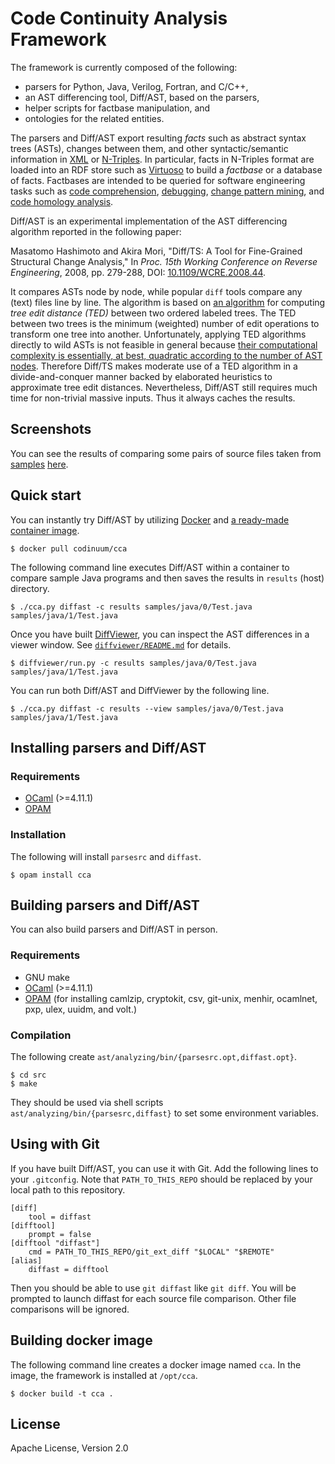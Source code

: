 # Code Continuity Analysis Framework

The framework is currently composed of the following:

* parsers for Python, Java, Verilog, Fortran, and C/C++,
* an AST differencing tool, Diff/AST, based on the parsers,
* helper scripts for factbase manipulation, and
* ontologies for the related entities.

The parsers and Diff/AST export resulting *facts* such as abstract syntax trees (ASTs), changes between them, and other syntactic/semantic information in
[XML](https://www.w3.org/TR/xml11/) or [N-Triples](https://www.w3.org/2001/sw/RDFCore/ntriples/).
In particular, facts in N-Triples format are loaded into an RDF store such as
[Virtuoso](https://github.com/openlink/virtuoso-opensource) to build a *factbase* or a database of facts.
Factbases are intended to be queried for software engineering tasks such as
[code comprehension](https://github.com/ebt-hpc/cca),
[debugging](https://stair.center/archives/research/ddj-esecfse2018),
[change pattern mining](https://ieeexplore.ieee.org/document/7081845), and
[code homology analysis](https://link.springer.com/chapter/10.1007/978-3-642-12029-9_7).

Diff/AST is an experimental implementation of the AST differencing algorithm
reported in the following paper:

Masatomo Hashimoto and Akira Mori, "Diff/TS: A Tool for Fine-Grained Structural Change Analysis,"
In *Proc. 15th Working Conference on Reverse Engineering*, 2008, pp. 279-288,
DOI: [10.1109/WCRE.2008.44](https://doi.org/10.1109/WCRE.2008.44).

It compares ASTs node by node, while popular `diff` tools compare any (text) files line by line.
The algorithm is based on [an algorithm](https://doi.org/10.1137/0218082) for computing *tree edit distance (TED)* between two ordered labeled trees.  The TED between two trees is the minimum (weighted) number of edit operations to transform one tree into another.
Unfortunately, applying TED algorithms directly to wild ASTs is not feasible in general because [their computational complexity is essentially, at best, quadratic according to the number of AST nodes](https://doi.org/10.1016/j.tcs.2004.12.030).
Therefore Diff/TS makes moderate use of a TED algorithm in a divide-and-conquer manner backed by elaborated heuristics to approximate tree edit distances.
Nevertheless, Diff/AST still requires much time for non-trivial massive inputs. Thus it always caches the results.

## Screenshots

You can see the results of comparing some pairs of source files taken from [samples](samples) [here](https://codinuum.github.io/gallery-cca).

## Quick start

You can instantly try Diff/AST by utilizing [Docker](https://www.docker.com/) and [a ready-made container image](https://hub.docker.com/r/codinuum/cca).

    $ docker pull codinuum/cca

The following command line executes Diff/AST within a container to compare sample Java programs and then saves the results in `results` (host) directory.

    $ ./cca.py diffast -c results samples/java/0/Test.java samples/java/1/Test.java

Once you have built [DiffViewer](diffviewer), you can inspect the AST differences in a viewer window. See [`diffviewer/README.md`](diffviewer/README.md) for details.

    $ diffviewer/run.py -c results samples/java/0/Test.java samples/java/1/Test.java

You can run both Diff/AST and DiffViewer by the following line.

    $ ./cca.py diffast -c results --view samples/java/0/Test.java samples/java/1/Test.java

## Installing parsers and Diff/AST

### Requirements

* [OCaml](http://ocaml.org/) (>=4.11.1)
* [OPAM](https://opam.ocaml.org/)

### Installation

The following will install `parsesrc` and `diffast`.

    $ opam install cca

## Building parsers and Diff/AST

You can also build parsers and Diff/AST in person.

### Requirements

* GNU make
* [OCaml](http://ocaml.org/) (>=4.11.1)
* [OPAM](https://opam.ocaml.org/) (for installing camlzip, cryptokit, csv, git-unix, menhir, ocamlnet, pxp, ulex, uuidm, and volt.)

### Compilation

The following create `ast/analyzing/bin/{parsesrc.opt,diffast.opt}`.

    $ cd src
    $ make

They should be used via shell scripts `ast/analyzing/bin/{parsesrc,diffast}` to set some environment variables.

## Using with Git

If you have built Diff/AST, you can use it with Git. Add the following lines to your `.gitconfig`. Note that `PATH_TO_THIS_REPO` should be replaced by your local path to this repository.

    [diff]
        tool = diffast
    [difftool]
        prompt = false
    [difftool "diffast"]
        cmd = PATH_TO_THIS_REPO/git_ext_diff "$LOCAL" "$REMOTE"
    [alias]
        diffast = difftool

Then you should be able to use `git diffast` like `git diff`. You will be prompted to launch diffast for each source file comparison. Other file comparisons will be ignored.


## Building docker image

The following command line creates a docker image named `cca`.  In the image, the framework is installed at `/opt/cca`.

    $ docker build -t cca .

## License

Apache License, Version 2.0
